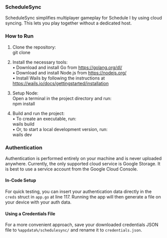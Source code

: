 ### ScheduleSync

ScheduleSync simplifies multiplayer gameplay for Schedule I by using cloud syncing. This lets you play together without a dedicated host.

### How to Run

1. Clone the repository:  
   git clone <repository-url>

2. Install the necessary tools:  
   • Download and install Go from https://golang.org/dl/  
   • Download and install Node.js from https://nodejs.org/  
   • Install Wails by following the instructions at https://wails.io/docs/gettingstarted/installation

3. Setup Node:  
   Open a terminal in the project directory and run:  
   npm install

4. Build and run the project:  
   • To create an executable, run:  
    wails build  
   • Or, to start a local development version, run:  
    wails dev

### Authentication

Authentication is performed entirely on your machine and is never uploaded anywhere. Currently, the only supported cloud service is Google Storage. It is best to use a service account from the Google Cloud Console.

#### In-Code Setup

For quick testing, you can insert your authentication data directly in the `creds` struct in `app.go` at line 117. Running the app will then generate a file on your device with your auth data.

#### Using a Credentials File

For a more convenient approach, save your downloaded credentials JSON file to `%appdata%/schedulesync/` and rename it to `credentials.json`.
